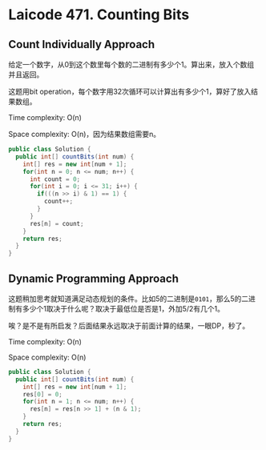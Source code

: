 # Laicode 471. Counting Bits

## Count Individually Approach

给定一个数字，从0到这个数里每个数的二进制有多少个1。算出来，放入个数组并且返回。

这题用bit operation，每个数字用32次循环可以计算出有多少个1，算好了放入结果数组。

Time complexity: O(n)

Space complexity: O(n)，因为结果数组需要n。

```java
public class Solution {
  public int[] countBits(int num) {
    int[] res = new int[num + 1];
    for(int n = 0; n <= num; n++) {
      int count = 0;
      for(int i = 0; i <= 31; i++) {
        if(((n >> i) & 1) == 1) {
          count++;
        }
      }
      res[n] = count;
    }
    return res;
  }
}
```

## Dynamic Programming Approach

这题稍加思考就知道满足动态规划的条件。比如5的二进制是`0101`，那么5的二进制有多少个1取决于什么呢？取决于最低位是否是1，外加5/2有几个1。

唉？是不是有所启发？后面结果永远取决于前面计算的结果，一眼DP，秒了。

Time complexity: O(n)

Space complexity: O(n)

```java
public class Solution {
  public int[] countBits(int num) {
    int[] res = new int[num + 1];
    res[0] = 0;
    for(int n = 1; n <= num; n++) {
      res[n] = res[n >> 1] + (n & 1);
    }
    return res;
  }
}
```